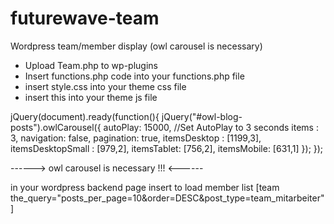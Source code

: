 # futurewave-team
Wordpress team/member display 
(owl carousel is necessary)

  - Upload Team.php to wp-plugins
  - Insert functions.php code into your functions.php file
  - insert style.css into your theme css file
  - insert this into your theme js file

jQuery(document).ready(function(){
jQuery("#owl-blog-posts").owlCarousel({
      autoPlay: 15000, //Set AutoPlay to 3 seconds
      items : 3,
      navigation: false,
      pagination: true,
      itemsDesktop : [1199,3],
      itemsDesktopSmall : [979,2],
 	  itemsTablet: [756,2],
 	  itemsMobile: [631,1]
  });
});


------> owl carousel is necessary !!! <------


in your wordpress backend page insert to load member list
    [team the_query="posts_per_page=10&order=DESC&post_type=team_mitarbeiter"]
    
    
